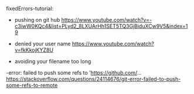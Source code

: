 ﻿fixedErrors-tutorial: 

- pushing on git hub
https://www.youtube.com/watch?v=-c3iwW0KQc4&list=PLyd2_8LXUArHh1SET5TQ3GjBiduXCw9V5&index=19

- denied your user name
https://www.youtube.com/watch?v=fkKkojKYZ8U 

- avoiding your filename too long 

-error: failed to push some refs to 'https://github.com/...
https://stackoverflow.com/questions/24114676/git-error-failed-to-push-some-refs-to-remote
